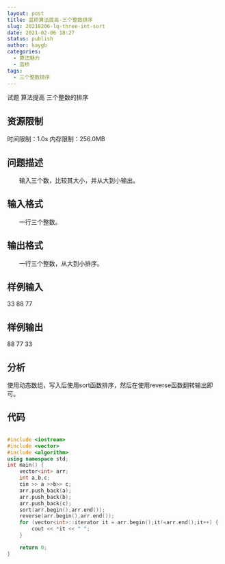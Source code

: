 ```yaml
---
layout: post
title: 蓝桥算法提高-三个整数排序
slug: 20210206-lq-three-int-sort
date: 2021-02-06 18:27
status: publish
author: kaygb
categories: 
  - 算法魅力
  - 蓝桥
tags: 
  - 三个整数排序
---
```


试题 算法提高 三个整数的排序
     
## 资源限制
时间限制：1.0s   内存限制：256.0MB
## 问题描述
　　﻿输入三个数，比较其大小，并从大到小输出。
## 输入格式
　　一行三个整数。
## 输出格式
　　一行三个整数，从大到小排序。
## 样例输入
33 88 77
## 样例输出
88 77 33

## 分析

使用动态数组，写入后使用sort函数排序，然后在使用reverse函数翻转输出即可。

## 代码

~~~cpp

#include <iostream>
#include <vector>
#include <algorithm>
using namespace std;
int main() {
    vector<int> arr;
    int a,b,c;
    cin >> a >>b>> c;
    arr.push_back(a);
    arr.push_back(b);
    arr.push_back(c);
    sort(arr.begin(),arr.end());
    reverse(arr.begin(),arr.end());
    for (vector<int>::iterator it = arr.begin();it!=arr.end();it++) {
        cout << *it << " ";
    }

    return 0;
}

~~~

